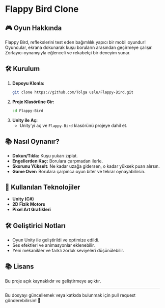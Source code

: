 # Flappy Bird Clone



## 🎮 Oyun Hakkında
Flappy Bird, reflekslerini test eden bağımlılık yapıcı bir mobil oyundur! Oyuncular, ekrana dokunarak kuşu boruların arasından geçirmeye çalışır. Zorlayıcı oynanışıyla eğlenceli ve rekabetçi bir deneyim sunar.

## 🛠 Kurulum
1. **Depoyu Klonla:**
   ```sh
   git clone https://github.com/Tolga uslu/Flappy-Bird.git
   ```
2. **Proje Klasörüne Gir:**
   ```sh
   cd Flappy-Bird
   ```
3. **Unity ile Aç:**
   - Unity'yi aç ve `Flappy-Bird` klasörünü projeye dahil et.

## 📚 Nasıl Oynanır?
- **Dokun/Tıkla:** Kuşu yukarı zıplat.
- **Engellerden Kaç:** Borulara çarpmadan ilerle.
- **Skorunu Yükselt:** Ne kadar uzağa gidersen, o kadar yüksek puan alırsın.
- **Game Over:** Borulara çarpınca oyun biter ve tekrar oynayabilirsin.

## 🔧 Kullanılan Teknolojiler
- **Unity (C#)**
- **2D Fizik Motoru**
- **Pixel Art Grafikleri**

## 🛠 Geliştirici Notları
- Oyun Unity ile geliştirildi ve optimize edildi.
- Ses efektleri ve animasyonlar eklenebilir.
- Yeni mekanikler ve farklı zorluk seviyeleri düşünülebilir.

## 📚 Lisans
Bu proje açık kaynaklıdır ve geliştirmeye açıktır.

---
Bu dosyayı güncellemek veya katkıda bulunmak için pull request gönderebilirsin! 🚀

